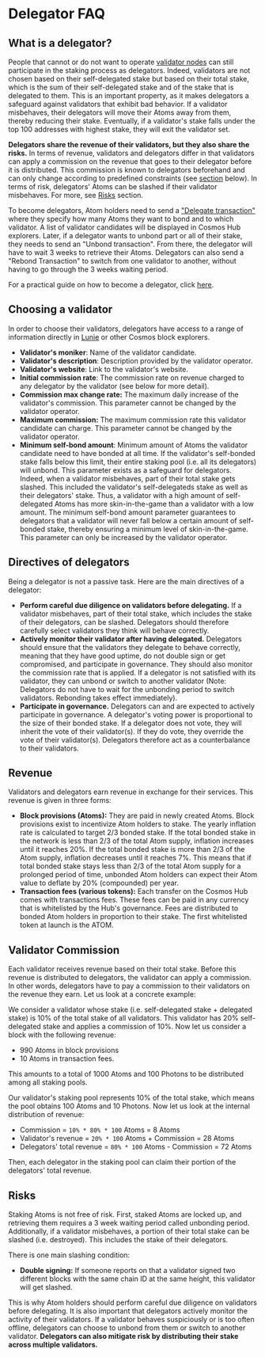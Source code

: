 # Delegator FAQ

## What is a delegator?

People that cannot or do not want to operate [validator nodes](/validators/overview.html) can still participate in the staking process as delegators. Indeed, validators are not chosen based on their self-delegated stake but based on their total stake, which is the sum of their self-delegated stake and of the stake that is delegated to them. This is an important property, as it makes delegators a safeguard against validators that exhibit bad behavior. If a validator misbehaves, their delegators will move their Atoms away from them, thereby reducing their stake. Eventually, if a validator's stake falls under the top 100 addresses with highest stake, they will exit the validator set.

**Delegators share the revenue of their validators, but they also share the risks.** In terms of revenue, validators and delegators differ in that validators can apply a commission on the revenue that goes to their delegator before it is distributed. This commission is known to delegators beforehand and can only change according to predefined constraints (see [section](#choosing-a-validator) below). In terms of risk, delegators' Atoms can be slashed if their validator misbehaves. For more, see [Risks](#risks) section.

To become delegators, Atom holders need to send a ["Delegate transaction"](/intro/delegator-guide-cli.html#sending-transactions) where they specify how many Atoms they want to bond and to which validator. A list of validator candidates will be displayed in Cosmos Hub explorers. Later, if a delegator wants to unbond part or all of their stake, they needs to send an "Unbond transaction". From there, the delegator will have to wait 3 weeks to retrieve their Atoms. Delegators can also send a "Rebond Transaction" to switch from one validator to another, without having to go through the 3 weeks waiting period. 

For a practical guide on how to become a delegator, click [here](/intro/cosmos-hub/delegator-guide-cli.html).

## Choosing a validator

In order to choose their validators, delegators have access to a range of information directly in [Lunie](https://lunie.io) or other Cosmos block explorers.

- **Validator's moniker**: Name of the validator candidate.
- **Validator's description**: Description provided by the validator operator.
- **Validator's website**: Link to the validator's website.
- **Initial commission rate**: The commission rate on revenue charged to any delegator by the validator (see below for more detail).
- **Commission max change rate:** The maximum daily increase of the validator's commission. This parameter cannot be changed by the validator operator. 
- **Maximum commission:** The maximum commission rate this validator candidate can charge. This parameter cannot be changed by the validator operator. 
- **Minimum self-bond amount**: Minimum amount of Atoms the validator candidate need to have bonded at all time. If the validator's self-bonded stake falls below this limit, their entire staking pool (i.e. all its delegators) will unbond. This parameter exists as a safeguard for delegators. Indeed, when a validator misbehaves, part of their total stake gets slashed. This included the validator's self-delegateds stake as well as their delegators' stake. Thus, a validator with a high amount of self-delegated Atoms has more skin-in-the-game than a validator with a low amount. The minimum self-bond amount parameter guarantees to delegators that a validator will never fall below a certain amount of self-bonded stake, thereby ensuring a minimum level of skin-in-the-game. This parameter can only be increased by the validator operator. 

## Directives of delegators

Being a delegator is not a passive task. Here are the main directives of a delegator:

- **Perform careful due diligence on validators before delegating.** If a validator misbehaves, part of their total stake, which includes the stake of their delegators, can be slashed. Delegators should therefore carefully select validators they think will behave correctly.
- **Actively monitor their validator after having delegated.** Delegators should ensure that the validators they delegate to behave correctly, meaning that they have good uptime, do not double sign or get compromised, and participate in governance. They should also monitor the commission rate that is applied. If a delegator is not satisfied with its validator, they can unbond or switch to another validator (Note: Delegators do not have to wait for the unbonding period to switch validators. Rebonding takes effect immediately).
- **Participate in governance.** Delegators can and are expected to actively participate in governance. A delegator's voting power is proportional to the size of their bonded stake. If a delegator does not vote, they will inherit the vote of their validator(s). If they do vote, they override the vote of their validator(s). Delegators therefore act as a counterbalance to their validators.

## Revenue

Validators and delegators earn revenue in exchange for their services. This revenue is given in three forms:

- **Block provisions (Atoms):** They are paid in newly created Atoms. Block provisions exist to incentivize Atom holders to stake. The yearly inflation rate is calculated to target 2/3 bonded stake. If the total bonded stake in the network is less than 2/3 of the total Atom supply, inflation increases until it reaches 20%. If the total bonded stake is more than 2/3 of the Atom supply, inflation decreases until it reaches 7%. This means that if total bonded stake stays less than 2/3 of the total Atom supply for a prolonged period of time, unbonded Atom holders can expect their Atom value to deflate by 20% (compounded) per year.
- **Transaction fees (various tokens):** Each transfer on the Cosmos Hub comes with transactions fees. These fees can be paid in any currency that is whitelisted by the Hub's governance. Fees are distributed to bonded Atom holders in proportion to their stake. The first whitelisted token at launch is the ATOM.

## Validator Commission

Each validator receives revenue based on their total stake. Before this revenue is distributed to delegators, the validator can apply a commission. In other words, delegators have to pay a commission to their validators on the revenue they earn. Let us look at a concrete example:

We consider a validator whose stake (i.e. self-delegated stake + delegated stake) is 10% of the total stake of all validators. This validator has 20% self-delegated stake and applies a commission of 10%. Now let us consider a block with the following revenue:

- 990 Atoms in block provisions
- 10 Atoms in transaction fees.

This amounts to a total of 1000 Atoms and 100 Photons to be distributed among all staking pools.

Our validator's staking pool represents 10% of the total stake, which means the pool obtains 100 Atoms and 10 Photons. Now let us look at the internal distribution of revenue:

- Commission = `10% * 80% * 100` Atoms = 8 Atoms 
- Validator's revenue = `20% * 100` Atoms + Commission = 28 Atoms
- Delegators' total revenue = `80% * 100` Atoms - Commission = 72 Atoms

Then, each delegator in the staking pool can claim their portion of the delegators' total revenue.

## Risks

Staking Atoms is not free of risk. First, staked Atoms are locked up, and retrieving them requires a 3 week waiting period called unbonding period. Additionally, if a validator misbehaves, a portion of their total stake can be slashed (i.e. destroyed). This includes the stake of their delegators.

There is one main slashing condition:

- **Double signing:** If someone reports on that a validator signed two different blocks with the same chain ID at the same height, this validator will get slashed. 

This is why Atom holders should perform careful due diligence on validators before delegating. It is also important that delegators actively monitor the activity of their validators. If a validator behaves suspiciously or is too often offline, delegators can choose to unbond from them or switch to another validator. **Delegators can also mitigate risk by distributing their stake across multiple validators.**
